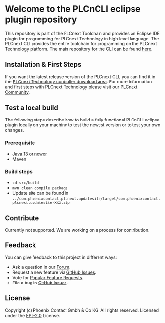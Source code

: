 # Welcome to the PLCnCLI eclipse plugin repository

This repository is part of the PLCnext Toolchain and provides an Eclipse IDE plugin for programming for PLCnext Technology in high level language. The PLCnext CLI provides the entire toolchain for programming on the PLCnext Technology platform. The main repository for the CLI can be found [here](???).

## Installation & First Steps

If you want the latest release version of the PLCnext CLI, you can find it in the [PLCnext Technology controller download area](https://www.phoenixcontact.com/qr/2404267/softw).
For more information and first steps with PLCnext Technology please visit our [PLCnext Community](https://www.plcnext-community.net/en/hn-knowledge-base/hn-get-started/hn-get-started-programming.html).

## Test a local build

The following steps describe how to build a fully functional PLCnCLI eclipse plugin locally on your machine to test the newest version or to test your own changes.

### Prerequisite

- [Java 13 or newer](http://www.oracle.com/technetwork/java/javase/downloads/index.html "Java 13 or newer")
- [Maven](https://maven.apache.org/download.cgi "Maven")

### Build steps

- `cd src/build`
- `mvn clean compile package`
- Update site can be found in `../com.phoenixcontact.plcnext.updatesite/target/com.phoenixcontact.plcnext.updatesite-XXX.zip`

## Contribute

Currently not supported. We are working on a process for contribution.

## Feedback

You can give feedback to this project in different ways:

- Ask a question in our [Forum](https://www.plcnext-community.net/index.php?option=com_easydiscuss&view=categories&Itemid=221&lang=en).
- Request a new feature via [GitHub Issues](https://github.com/PLCnext/PLCnext_CLI_Eclipse/issues).
- Vote for [Popular Feature Requests](https://github.com/PLCnext/PLCnext_CLI_Eclipse/issues?q=is%3Aopen+is%3Aissue+label%3Afeature-request+sort%3Areactions-%2B1-desc).
- File a bug in [GitHub Issues](https://github.com/PLCnext/PLCnext_CLI_Eclipse/issues).

## License

Copyright (c) Phoenix Contact Gmbh & Co KG. All rights reserved.
Licensed under the [EPL-2.0](LICENSE) License.
